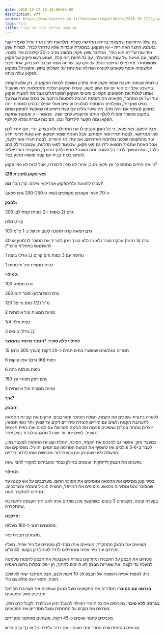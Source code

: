 ```yaml
---
date: 2018-10-17 12:10:00+03:00
description: ???
source: https://www.haaretz.co.il/food/cookingwithkids/2018-10-17/ty-article/0000017f-f8aa-ddde-abff-fcef7d2e0000
tags: בישול
title: פאי פקאן אמריקאי ופריך כמו שצריך
---
```


בין שלל היתרונות שמצאתי בדירה החדשה כשלתי מלראות יתרון אחד גדול שעמד זקוף באמצע החצר האחורית – עץ הפקאן. במסגרת עובדות שלא טרחתי לברר, למרות שמן הידועות ש"ידע הוא כוח", מסתבר שעץ פקאן ממוצע מניב כ-30 קילוגרם פרי בשנה. כלומר, עם הגיעה של עונת ההבשלה, עם כל תזוזת רוח קלה, נשמע רעש פיקוק של פקאן שמשתחרר מתרמילו החיצוני ונופל על הקרקע. עוד זה אומר שבכל רגע נתון, אחד מבני המשפחה אוסף פקאנים לקערה הגדולה שמונחת על השולחן בחוץ. והקערה? מפקאן לפקאן עולה כוחה.

טירונית שכמוני חשבה שפאי פקאן יהיה פתרון מושלם לכמות הפקאנים, רק שלא לקחתי בחשבון שכל יום הוא יום עם המון פקאן. קערת הפקאן הולכת ומתמלאת, מה שהוביל אותנו לגלות את הפקאנים הקלויים וחטיפי הפקאן המקורמלים אבל מה לעשות ופקאן עוד יש? אז מסתבר, פקאנים הם תוספת חביבה לפסטות ברוטב על בסיס שמנת וגם על בסיס שמן זית, מוצלחים כתוספת לסלטים וקישים ואולי אפילו כבסיס לממרח – זה בתכנון (נשתף אם יהיה מה). מה שעוד גילינו עם קצת חיפוש זה שאפשר לאחסן אותם במקום מאוורר ואפילו לקלף אותם ולהקפיא לחצי שנה. שנאמר – זן ואמנות אחזקת הפקאן ומה הקשר לילדים? ובכן, הם כוח עבודה נפלא לקילוף.

אבל הפעם, פאי פקאן, כי כל הזמן גונבים לו את התהילה ולא בצדק. הרי, אם יגידו לכם פאי אמריקאי, לבטח תגידו פאי תפוחים, אבל האמת שפאי הפקאן הוא קינוח דרומי ידוע עוד מהתקופה שלפני מלחמת האזרחים. אם יגידו חג ההודיה, לבטח תגידו פאי דלעת, אבל האמת שתמיד תמצאו לידו גם פאי פקאן, שבניגוד לפאי הדלעת, שכוכבו דולק בחג בלבד, הוא ממשיך לככב כל העונה. ומה העונה? סתיו ולתוך החורף, התקופה האידיאלית להתכרבלות בבית עם קפה ומשהו מתוק בצד. 

כי אם החיים נותנים לך עץ פקאן מניב, אתה לא מכין לימונדה, אבל למה לא פאי פקאן?

**פאי פקאן (תבנית 28)**

 עברו לתצוגת גלריהפקאן אמריקאי צילום: קרן הבר **מה?**

כ-70 חצאי פקאנים מקולפים (שזה כ-200-250 גרם פקאן)

**לבצק:**

300 גרם (2 כוסות ו-2 כפות) קמח לבן

קורט מלח

100 גרם חמאה קרה חתוכה לקוביות של כ-1 ס"מ

40 גרם (5 כפות) אבקת סוכר (לעוגה ללא סוכר ניתן להוריד את הסוכר לחלוטין או להשתמש בתחליף סוכר\*)

1 ביצה (גודל L) טרופה עם 3 כפות מים קרים

1 כפית תמצית וניל איכותית

**למילוי:**

100 גרם חמאה

360 גרם (כוס ורבע) סוכר חום

120 מ"ל (1/2 כוס) מייפל

2 כפיות תמצית וניל איכותית

1/4 כפית מלח

3 ביצים (גודל L)

**למילוי ללא סוכר: \*הסבר מיוחד בהמשך**

15 (בערך 300 גרם) תמרים מגולענים שהושרו במים חמים כ-20 דקות

6 כפות (90 גרם) שמן קוקוס

6 כפות מולסה כהה

150 גרם רסק תפוחי עץ

2 כפיות תמצית וניל איכותית

**איך?**

**הבצק:**

לקערה בינונית שופכים את הקמח, המלח והסוכר ומערבבים. זורקים את קוביות החמאה לתערובת הקמח ולשים עם הידיים ליצירת פירורים דקים עד שאין יותר גושי חמאה; יוצרים גומחה במרכז ושופכים פנימה את הביצה הטרופה עם המים ואת כפית תמצית הווניל. לשים יחד עד שהכל מתגבש לכדור בצק אחד.

במעבד מזון: אפשר גם להכניס את הקמח, הסוכר, המלח וקוביות החמאה למעבד מזון, לעבד ב-5-6 פולסים ואז להוסיף את הביצה הטרופה עם המים והווניל. מפסיקים את הפעולה לפני שהבצק מתגבש לכדור ומגבשים אותו לכדור בידיים.

מועכים את הבצק לדיסקית, עוטפים בניילון נצמד ומעבירים למקרר לחצי שעה.

**המילוי:**

בסיר קטן ממיסים את החמאה ומוסיפים את הסוכר החום. מערבבים על אש קטנה עד שהסוכר נמס ומסירים מהאש. מוסיפים את המייפל, תמצית הווניל והמלח ומערבבים. מניחים להתקרר מעט.

בקערה קטנה, מקציפים 3 ביצים וכשהקצף מוכן מוזגים אותו לאט תוך הקצפה לתערובת שהתקררה.

**הרכבה:**

מחממים תנור ל-180 מעלות.

משמנים תבנית פאי.

מוציאים את הבצק מהמקרר, מוציאים אותו מהניילון ומניחים על נייר אפיה. מעליו מניחים עוד נייר אפיה ומתחילים לרדד לעיגול דק בקוטר 32 ס"מ.

מניחים את הבצק על התבנית ומהדקים בעזרת האצבעות את הבצק לדפנות מלמטה למעלה עד לקצה. את שאריות הבצק לא חייבים לחתוך, הן ייפלו בקלות בתום האפיה.

ניתן לאפות אפייה ראשונה של הבצק לכ-10 דקות ולצנן, אבל מסתבר שזה לא שלב חובה, הפאי יוצא נפלא גם בלי.

**בגרסה עם הסוכר:** מסדרים את הפקאנים מעל הבצק ושופכים את תערובת הקרמל והביצים מעל הפקאנים.

**בגרסה ללא סוכר:** מכניסים את כל חומרי המילוי למעבד מזון או בלנדר לקבל קרם חלק. מורחים את הקרם על התחתית ומעל מסדרים את הפקאנים.

מכניסים לתנור ואופים כ-45 דקות. מוציאים מהתנור ומקררים.

מגישים בטמפרטורת החדר והכי טעים - עם כדור גלידת וניל או כף קרם פרש.